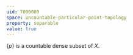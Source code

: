 ```yaml
---
uid: T000080
space: uncountable-particular-point-topology
property: separable
value: true
---
```

$\{p\}$ is a countable dense subset of $X$.

